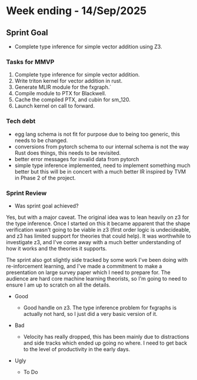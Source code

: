 # Week ending - 14/Sep/2025

## Sprint Goal

- Complete type inference for simple vector addition using Z3.

### Tasks for MMVP

1. Complete type inference for simple vector addition.
2. Write triton kernel for vector addition in rust.
3. Generate MLIR module for the fxgraph.`
4. Compile module to PTX for Blackwell.
5. Cache the compiled PTX, and cubin for sm_120.
6. Launch kernel on call to forward.

### Tech debt

- egg lang schema is not fit for purpose due to being too generic, this needs to be changed.
- conversions from pytorch schema to our internal schema is not the way Rust does things, this needs to be revisited.
- better error messages for invalid data from pytorch
- simple type inference implemented, need to implement something much better but this will be in concert with a much better IR inspired by TVM in Phase 2 of the project.

### Sprint Review

- Was sprint goal achieved?

Yes, but with a major caveat. The original idea was to lean heavily on z3 for the type inference. Once I started on this it became apparent that the shape verification wasn't going to be viable in z3 (first order logic is undecideable, and z3 has limited support for theories that could help). It was worthwhile to investigate z3, and I've come away with a much better understanding of how it works and the theories it supports.

The sprint also got slightly side tracked by some work I've been doing with re-inforcement learning, and I've made a commitment to make a presentation on large survey paper which I need to prepare for. The audience are hard core machine learning theorists, so I'm going to need to ensure I am up to scratch on all the details.

- Good
  - Good handle on z3. The type inference problem for fxgraphs is actually not hard, so I just did a very basic version of it.

- Bad
  - Velocity has really dropped, this has been mainly due to distractions and side tracks which ended up going no where. I need to get back to the level of productivity in the early days.

- Ugly
  - To Do
